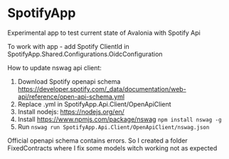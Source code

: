 # SpotifyApp

Experimental app to test current state of Avalonia with Spotify Api

To work with app - add Spotify ClientId in SpotifyApp.Shared.Configurations.OidcConfiguration

How to update nswag api client:
1. Download Spotify openapi schema https://developer.spotify.com/_data/documentation/web-api/reference/open-api-schema.yml
2. Replace .yml in SpotifyApp.Api.Client/OpenApiClient
3. Install nodejs: https://nodejs.org/en/
3. Install https://www.npmjs.com/package/nswag ```npm install nswag -g```
4. Run ```nswag run SpotifyApp.Api.Client/OpenApiClient/nswag.json```

Official openapi schema contains errors. So I created a folder FixedContracts where I fix some models witch working not as expected